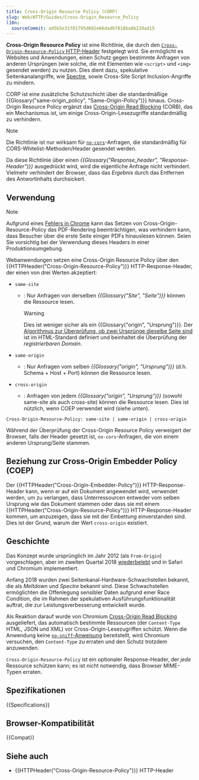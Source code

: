 ```yaml
---
title: Cross-Origin Resource Policy (CORP)
slug: Web/HTTP/Guides/Cross-Origin_Resource_Policy
l10n:
  sourceCommit: ad5b5e31f81795d692e66dadb7818ba8b220ad15
---
```


**Cross-Origin Resource Policy** ist eine Richtlinie, die durch den [`Cross-Origin-Resource-Policy` HTTP-Header](/de/docs/Web/HTTP/Reference/Headers/Cross-Origin-Resource-Policy) festgelegt wird. Sie ermöglicht es Websites und Anwendungen, einen Schutz gegen bestimmte Anfragen von anderen Ursprüngen (wie solche, die mit Elementen wie `<script>` und `<img>` gesendet werden) zu nutzen. Dies dient dazu, spekulative Seitenkanalangriffe, wie [Spectre](<https://en.wikipedia.org/wiki/Spectre_(security_vulnerability)>), sowie Cross-Site Script Inclusion-Angriffe zu mindern.

CORP ist eine zusätzliche Schutzschicht über die standardmäßige {{Glossary("same-origin_policy", "Same-Origin-Policy")}} hinaus. Cross-Origin Resource Policy ergänzt das [Cross-Origin Read Blocking](https://fetch.spec.whatwg.org/#corb) (CORB), das ein Mechanismus ist, um einige Cross-Origin-Lesezugriffe standardmäßig zu verhindern.

> [!NOTE]
> Die Richtlinie ist nur wirksam für [`no-cors`](https://fetch.spec.whatwg.org/#concept-request-mode)-Anfragen, die standardmäßig für CORS-Whitelist-Methoden/Header gesendet werden.

Da diese Richtlinie über einen _{{Glossary("Response_header", "Response-Header")}}_ ausgedrückt wird, wird die eigentliche Anfrage nicht verhindert. Vielmehr verhindert der Browser, dass das _Ergebnis_ durch das Entfernen des Antwortinhalts durchsickert.

## Verwendung

> [!NOTE]
> Aufgrund eines [Fehlers in Chrome](https://crbug.com/1074261) kann das Setzen von Cross-Origin-Resource-Policy das PDF-Rendering beeinträchtigen, was verhindern kann, dass Besucher über die erste Seite einiger PDFs hinauslesen können. Seien Sie vorsichtig bei der Verwendung dieses Headers in einer Produktionsumgebung.

Webanwendungen setzen eine Cross-Origin Resource Policy über den {{HTTPHeader("Cross-Origin-Resource-Policy")}} HTTP-Response-Header, der einen von drei Werten akzeptiert:

- `same-site`
  - : Nur Anfragen von derselben _{{Glossary("Site", "Seite")}}_ können die Ressource lesen.

    > [!WARNING]
    > Dies ist weniger sicher als ein {{Glossary("origin", "Ursprung")}}. Der [Algorithmus zur Überprüfung, ob zwei Ursprünge dieselbe Seite sind](https://html.spec.whatwg.org/multipage/origin.html#same-site) ist im HTML-Standard definiert und beinhaltet die Überprüfung der _registrierbaren Domain_.

- `same-origin`
  - : Nur Anfragen vom selben _{{Glossary("origin", "Ursprung")}}_ (d.h. Schema + Host + Port) können die Ressource lesen.
- `cross-origin`
  - : Anfragen von jedem _{{Glossary("origin", "Ursprung")}}_ (sowohl same-site als auch cross-site) können die Ressource lesen. Dies ist nützlich, wenn COEP verwendet wird (siehe unten).

```http
Cross-Origin-Resource-Policy: same-site | same-origin | cross-origin
```

Während der Überprüfung der Cross-Origin Resource Policy verweigert der Browser, falls der Header gesetzt ist, `no-cors`-Anfragen, die von einem anderen Ursprung/Seite stammen.

## Beziehung zur Cross-Origin Embedder Policy (COEP)

Der {{HTTPHeader("Cross-Origin-Embedder-Policy")}} HTTP-Response-Header kann, wenn er auf ein Dokument angewendet wird, verwendet werden, um zu verlangen, dass Unterressourcen entweder vom selben Ursprung wie das Dokument stammen oder dass sie mit einem {{HTTPHeader("Cross-Origin-Resource-Policy")}} HTTP-Response-Header kommen, um anzuzeigen, dass sie mit der Einbettung einverstanden sind. Dies ist der Grund, warum der Wert `cross-origin` existiert.

## Geschichte

Das Konzept wurde ursprünglich im Jahr 2012 (als `From-Origin`) vorgeschlagen, aber im zweiten Quartal 2018 [wiederbelebt](https://github.com/whatwg/fetch/issues/687) und in Safari und Chromium implementiert.

Anfang 2018 wurden zwei Seitenkanal-Hardware-Schwachstellen bekannt, die als _Meltdown_ und _Spectre_ bekannt sind. Diese Schwachstellen ermöglichten die Offenlegung sensibler Daten aufgrund einer Race Condition, die im Rahmen der spekulativen Ausführungsfunktionalität auftrat, die zur Leistungsverbesserung entwickelt wurde.

Als Reaktion darauf wurde von Chromium [Cross-Origin Read Blocking](https://fetch.spec.whatwg.org/#corb) ausgeliefert, das automatisch bestimmte Ressourcen (der `Content-Type` HTML, JSON und XML) vor Cross-Origin-Lesezugriffen schützt. Wenn die Anwendung keine [`no-sniff`-Anweisung](/de/docs/Web/HTTP/Reference/Headers/X-Content-Type-Options) bereitstellt, wird Chromium versuchen, den `Content-Type` zu erraten und den Schutz trotzdem anzuwenden.

`Cross-Origin-Resource-Policy` ist ein optionaler Response-Header, der _jede_ Ressource schützen kann; es ist nicht notwendig, dass Browser MIME-Typen erraten.

## Spezifikationen

{{Specifications}}

## Browser-Kompatibilität

{{Compat}}

## Siehe auch

- {{HTTPHeader("Cross-Origin-Resource-Policy")}} HTTP-Header
